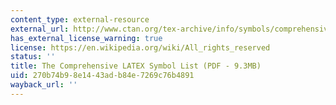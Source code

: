 ```yaml
---
content_type: external-resource
external_url: http://www.ctan.org/tex-archive/info/symbols/comprehensive/symbols-letter.pdf
has_external_license_warning: true
license: https://en.wikipedia.org/wiki/All_rights_reserved
status: ''
title: The Comprehensive LATEX Symbol List (PDF - 9.3MB)
uid: 270b74b9-8e14-43ad-b84e-7269c76b4891
wayback_url: ''
---
```

